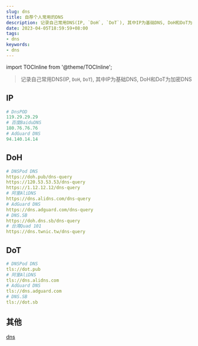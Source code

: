 ```yaml
---
slug: dns
title: 自荐个人常用的DNS
description: 记录自己常用DNS(IP, `DoH`, `DoT`), 其中IP为基础DNS, DoH和DoT为加密DNS
date: 2023-04-05T18:59:59+08:00
tags:
- dns
keywords:
- dns
---
```






import TOCInline from '@theme/TOCInline';

> 记录自己常用DNS(IP, `DoH`, `DoT`), 其中IP为基础DNS, DoH和DoT为加密DNS

<!-- truncate -->

<TOCInline toc={toc} />

## IP

```yaml
# DnsPOD
119.29.29.29
# 百度BaiduDNS
180.76.76.76
# AdGuard DNS
94.140.14.14
```

## DoH

```yaml
# DNSPod DNS
https://doh.pub/dns-query
https://120.53.53.53/dns-query
https://1.12.12.12/dns-query
# 阿里AliDNS
https://dns.alidns.com/dns-query
# AdGuard DNS
https://dns.adguard.com/dns-query
# DNS.SB
https://doh.dns.sb/dns-query
# 台湾Quad 101
https://dns.twnic.tw/dns-query
```

## DoT

```yaml
# DNSPod DNS
tls://dot.pub
# 阿里AliDNS
tls://dns.alidns.com
# AdGuard DNS
tls://dns.adguard.com
# DNS.SB
tls://dot.sb
```

## 其他

[dns](https://dns.iui.im/)
